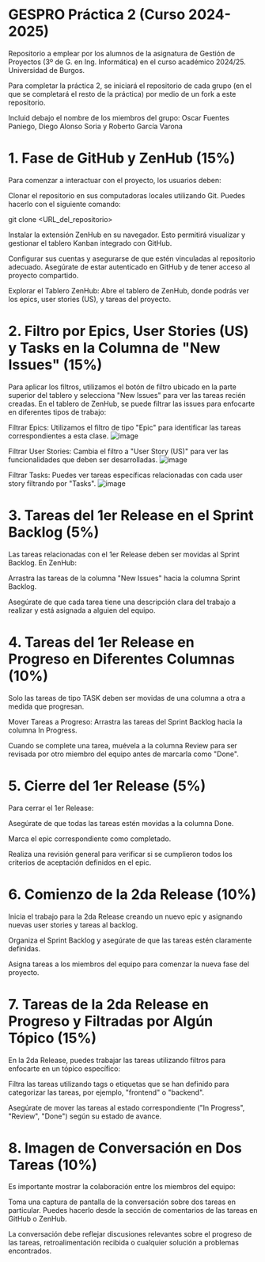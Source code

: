 # GESPRO Práctica 2 (Curso 2024-2025)
Repositorio a emplear por los alumnos de la asignatura de Gestión de Proyectos (3º de G. en Ing. Informática) en el curso académico 2024/25. Universidad de Burgos.

Para completar la práctica 2, se iniciará el repositorio de cada grupo (en el que se completará el resto de la práctica) por medio de un fork a este repositorio.

Incluid debajo el nombre de los miembros del grupo: Oscar Fuentes Paniego, Diego Alonso Soria y Roberto García Varona

# 1. Fase de GitHub y ZenHub (15%)

Para comenzar a interactuar con el proyecto, los usuarios deben:

Clonar el repositorio en sus computadoras locales utilizando Git. Puedes hacerlo con el siguiente comando:

git clone <URL_del_repositorio>

Instalar la extensión ZenHub en su navegador. Esto permitirá visualizar y gestionar el tablero Kanban integrado con GitHub.

Configurar sus cuentas y asegurarse de que estén vinculadas al repositorio adecuado. Asegúrate de estar autenticado en GitHub y de tener acceso al proyecto compartido.

Explorar el Tablero ZenHub: Abre el tablero de ZenHub, donde podrás ver los epics, user stories (US), y tareas del proyecto.

# 2. Filtro por Epics, User Stories (US) y Tasks en la Columna de "New Issues" (15%)
Para aplicar los filtros, utilizamos el botón de filtro ubicado en la parte superior del tablero y selecciona "New Issues" para ver las tareas recién creadas.
En el tablero de ZenHub, se puede filtrar las issues para enfocarte en diferentes tipos de trabajo:

Filtrar Epics: Utilizamos el filtro de tipo "Epic" para identificar las tareas correspondientes a esta clase.
![image](https://github.com/user-attachments/assets/ea6f9883-aebb-4768-a804-301d83a977f3)

Filtrar User Stories: Cambia el filtro a "User Story (US)" para ver las funcionalidades que deben ser desarrolladas.
![image](https://github.com/user-attachments/assets/5d678d8c-8f89-4956-b8a8-3585efd2606d)

Filtrar Tasks: Puedes ver tareas específicas relacionadas con cada user story filtrando por "Tasks".
![image](https://github.com/user-attachments/assets/4bf21c27-0374-46a4-b250-44b981cf5ac0)

# 3. Tareas del 1er Release en el Sprint Backlog (5%)

Las tareas relacionadas con el 1er Release deben ser movidas al Sprint Backlog. En ZenHub:

Arrastra las tareas de la columna "New Issues" hacia la columna Sprint Backlog.

Asegúrate de que cada tarea tiene una descripción clara del trabajo a realizar y está asignada a alguien del equipo.

# 4. Tareas del 1er Release en Progreso en Diferentes Columnas (10%)

Solo las tareas de tipo TASK deben ser movidas de una columna a otra a medida que progresan.

Mover Tareas a Progreso: Arrastra las tareas del Sprint Backlog hacia la columna In Progress.

Cuando se complete una tarea, muévela a la columna Review para ser revisada por otro miembro del equipo antes de marcarla como "Done".

# 5. Cierre del 1er Release (5%)

Para cerrar el 1er Release:

Asegúrate de que todas las tareas estén movidas a la columna Done.

Marca el epic correspondiente como completado.

Realiza una revisión general para verificar si se cumplieron todos los criterios de aceptación definidos en el epic.

# 6. Comienzo de la 2da Release (10%)

Inicia el trabajo para la 2da Release creando un nuevo epic y asignando nuevas user stories y tareas al backlog.

Organiza el Sprint Backlog y asegúrate de que las tareas estén claramente definidas.

Asigna tareas a los miembros del equipo para comenzar la nueva fase del proyecto.

# 7. Tareas de la 2da Release en Progreso y Filtradas por Algún Tópico (15%)

En la 2da Release, puedes trabajar las tareas utilizando filtros para enfocarte en un tópico específico:

Filtra las tareas utilizando tags o etiquetas que se han definido para categorizar las tareas, por ejemplo, "frontend" o "backend".

Asegúrate de mover las tareas al estado correspondiente ("In Progress", "Review", "Done") según su estado de avance.

# 8. Imagen de Conversación en Dos Tareas (10%)

Es importante mostrar la colaboración entre los miembros del equipo:

Toma una captura de pantalla de la conversación sobre dos tareas en particular. Puedes hacerlo desde la sección de comentarios de las tareas en GitHub o ZenHub.

La conversación debe reflejar discusiones relevantes sobre el progreso de las tareas, retroalimentación recibida o cualquier solución a problemas encontrados.

